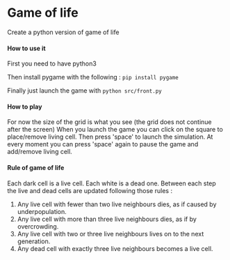 # Game of life

Create a python version of game of life

#### How to use it

First you need to have python3

Then install pygame with the following :
`pip install pygame`

Finally just launch the game with
`python src/front.py`

#### How to play

For now the size of the grid is what you see (the grid does not continue after the screen)
When you launch the game you can click on the square to place/remove living cell. Then press 'space' to launch the simulation. At every moment you can press 'space' again to pause the game and add/remove living cell.

#### Rule of game of life

Each dark cell is a live cell. Each white is a dead one. Between each step the live and dead cells are updated following those rules :

1.  Any live cell with fewer than two live neighbours dies, as if caused by underpopulation.
2.  Any live cell with more than three live neighbours dies, as if by overcrowding.
3.  Any live cell with two or three live neighbours lives on to the next generation.
4.  Any dead cell with exactly three live neighbours becomes a live cell.

